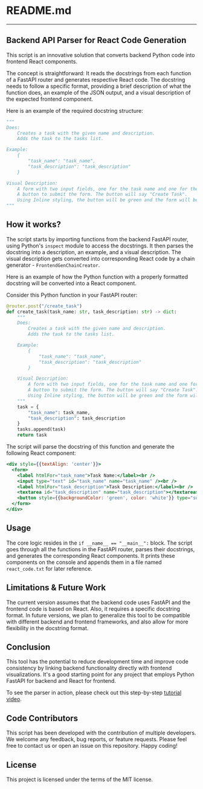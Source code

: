 # README.md

---

## Backend API Parser for React Code Generation

This script is an innovative solution that converts backend Python code into frontend React components. 

The concept is straightforward: It reads the docstrings from each function of a FastAPI router and generates respective React code. The docstring needs to follow a specific format, providing a brief description of what the function does, an example of the JSON output, and a visual description of the expected frontend component.

Here is an example of the required docstring structure:

```python
"""
Does:
    Creates a task with the given name and description.
    Adds the task to the tasks list.

Example:
    {
        "task_name": "task_name",
        "task_description": "task_description"
    }

Visual Description:
    A form with two input fields, one for the task name and one for the task description.
    A button to submit the form. The button will say "Create Task".
    Using Inline styling, the button will be green and the form will be centered.
"""
```

## How it works?

The script starts by importing functions from the backend FastAPI router, using Python's `inspect` module to access the docstrings. It then parses the docstring into a description, an example, and a visual description. The visual description gets converted into corresponding React code by a chain generator - `FrontendGenChainCreator`.

Here is an example of how the Python function with a properly formatted docstring will be converted into a React component.

Consider this Python function in your FastAPI router:

```python
@router.post("/create_task")
def create_task(task_name: str, task_description: str) -> dict:
    """
    Does:
        Creates a task with the given name and description.
        Adds the task to the tasks list.

    Example:
        {
            "task_name": "task_name",
            "task_description": "task_description"
        }

    Visual Description:
        A form with two input fields, one for the task name and one for the task description.
        A button to submit the form. The button will say "Create Task".
        Using Inline styling, the button will be green and the form will be centered.
    """
    task = {
        "task_name": task_name,
        "task_description": task_description
    }
    tasks.append(task)
    return task
```

The script will parse the docstring of this function and generate the following React component:

```jsx
<div style={{textAlign: 'center'}}>
  <form>
    <label htmlFor="task_name">Task Name:</label><br />
    <input type="text" id="task_name" name="task_name" /><br />
    <label htmlFor="task_description">Task Description:</label><br />
    <textarea id="task_description" name="task_description"></textarea><br />
    <button style={{backgroundColor: 'green', color: 'white'}} type="submit">Create Task</button>
  </form>
</div>
```

## Usage

The core logic resides in the `if __name__ == "__main__":` block. The script goes through all the functions in the FastAPI router, parses their docstrings, and generates the corresponding React components. It prints these components on the console and appends them in a file named `react_code.txt` for later reference.

## Limitations & Future Work

The current version assumes that the backend code uses FastAPI and the frontend code is based on React. Also, it requires a specific docstring format. In future versions, we plan to generalize this tool to be compatible with different backend and frontend frameworks, and also allow for more flexibility in the docstring format.

## Conclusion

This tool has the potential to reduce development time and improve code consistency by linking backend functionality directly with frontend visualizations. It's a good starting point for any project that employs Python FastAPI for backend and React for frontend.

To see the parser in action, please check out this step-by-step [tutorial video](https://www.loom.com/share/109e718fcb5f4f11ac13bf0486652ae6?sid=b03d7d5f-74d2-4918-865e-6a27b1d0221f).

## Code Contributors

This script has been developed with the contribution of multiple developers. We welcome any feedback, bug reports, or feature requests. Please feel free to contact us or open an issue on this repository. Happy coding!

## License

This project is licensed under the terms of the MIT license.